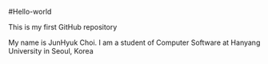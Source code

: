 #Hello-world

This is my first GitHub repository

My name is JunHyuk Choi. I am a student of Computer Software at Hanyang University in Seoul, Korea

